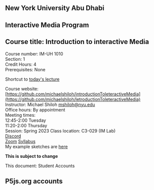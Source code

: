 ## New York University Abu Dhabi    
## Interactive Media Program    
## Course title: Introduction to interactive Media  
Course number: IM-UH 1010   
Section: 1    
Credit Hours: 4         
Prerequisites: None       

Shortcut to [today's lecture](lectureNotes.md/#todays-lecture)

Course website: [https://github.com/michaelshiloh/introductionToleteractiveMedia](https://github.com/michaelshiloh/letroductionToleteractiveMedia)      
Instructor: Michael Shiloh mshiloh@nyu.edu    
Office hours: By appointment  
Meeting times:    
	12:45-2:00 Tuesday  
	11:20-2:00 Thursday     
Session: Spring 2023
Class location: C3-029 (IM Lab)  
[Discord](https://discord.gg/mFJ5fqKk)  
[Zoom](TBA)
[Syllabus](https://intro.nyuadim.com/syllabus/)  
My example sketches are [here](https://editor.p5js.org/michaelshiloh/sketches)

**This is subject to change**

This document: Student Accounts

P5js.org accounts
- 
